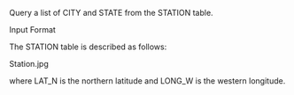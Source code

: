 Query a list of CITY and STATE from the STATION table.

Input Format

The STATION table is described as follows:

Station.jpg

where LAT_N is the northern latitude and LONG_W is the western longitude.
